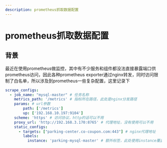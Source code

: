 ```yaml
---
description: prometheus抓取数据配置
---
```


# prometheus抓取数据配置

## 背景

最近在使用prometheus做监控，其中有不少服务和组件都没法直接暴露端口供prometheus访问，因此各种prometheus exporter通过nginx转发，同时访问限制了白名单，所以涉及到prometheus一些复杂配置，这里记录下

```yaml
scrape_configs:
  - job_name: "mysql-master" # 任务名称
    metrics_path: '/metrics' # 指标所在路径，此处是nginx分发路径
    params: # url参数
        path: ['/metrics'] 
        up: ['192.168.10.197:9104']
    scheme: 'https' # 访问协议，http的话可以不用
    proxy_url: 'http://192.168.3.170:8765' # 代理地址，没有使用可以不用
    static_configs:
      - targets: ["parking-center.co-coupon.com:443"] # nginx代理地址
        labels:
          instance: 'parking-mysql-master' # 额外标签，此处使用instance覆盖掉默认的，默认会从targets取
```
